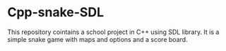 # Cpp-snake-SDL
This repository cointains a school project in C++ using SDL library. It is a simple snake game with maps and options and a score board.
